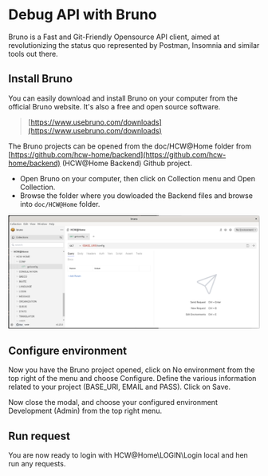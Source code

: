 # Debug API with Bruno

Bruno is a Fast and Git-Friendly Opensource API client, aimed at revolutionizing the status quo represented by Postman, Insomnia and similar tools out there.

## Install Bruno

You can easily download and install Bruno on your computer from the official Bruno website. It's also a free and open source software.

> [https://www.usebruno.com/downloads](https://www.usebruno.com/downloads)

The Bruno projects can be opened from the doc/HCW@Home folder from [https://github.com/hcw-home/backend](https://github.com/hcw-home/backend) (HCW@Home Backend) Github project.

- Open Bruno on your computer, then click on Collection menu and Open Collection.
- Browse the folder where you dowloaded the Backend files and browse into `doc/HCW@Home` folder.

![alt text](image-5.png)


## Configure environment

Now you have the Bruno project opened, click on No environment from the top right of the menu and choose Configure. Define the various information related to your project (BASE_URI, EMAIL and PASS). Click on Save.

Now close the modal, and choose your configured environment Development (Admin) from the top right menu.

## Run request

You are now ready to login with HCW@Home\LOGIN\Login local and hen run any requests.